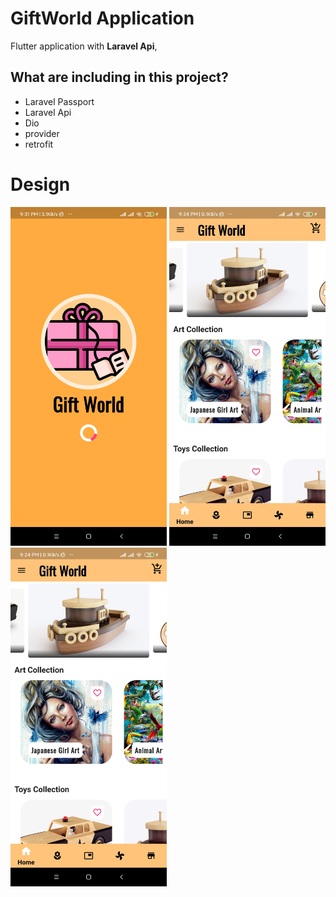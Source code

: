 # GiftWorld Application

Flutter application with **Laravel Api**,


## What are including in this project?
- Laravel Passport 
- Laravel Api
- Dio
- provider
- retrofit

# Design 
<img src="img/screen_shot/img0.jpg" width="250px" class="mr10"> <img src="img/screen_shot/img1.jpg" width="250px"> <img src="img/screen_shot/img1.jpg" width="250px" >



